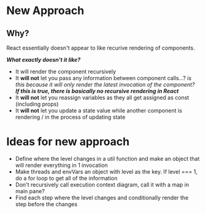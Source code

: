 # New Approach

## Why?

React essentially doesn't appear to like recurive rendering of components.

**_What exactly doesn't it like?_**

- It will render the component recursively
- It **will not** let you pass any information between component calls...? _is this because it will only render the latest invocation of the component?_ **_If this is true, there is basically no recursive rendering in React_**
- It **will not** let you reassign variables as they all get assigned as const (including props)
- It **will not** let you update a state value while another component is rendering / in the process of updating state

# Ideas for new approach

- Define where the level changes in a util function and make an object that will render everything in 1 invocation
- Make threads and envVars an object with level as the key. If level === 1, do a for loop to get all of the information
- Don't recursively call execution context diagram, call it with a map in main pane?
- Find each step where the level changes and conditionally render the step before the changes
